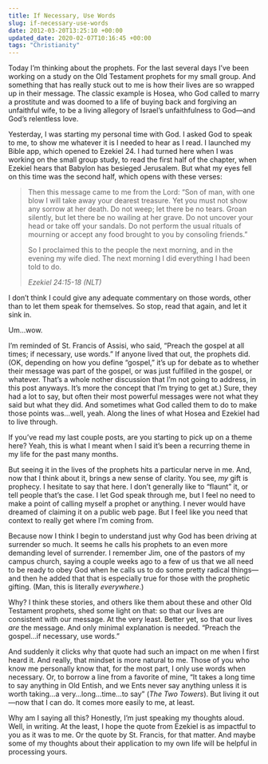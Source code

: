 ```yaml
---
title: If Necessary, Use Words
slug: if-necessary-use-words
date: 2012-03-20T13:25:10 +00:00
updated_date: 2020-02-07T10:16:45 +00:00
tags: "Christianity"
---
```


Today I’m thinking about the prophets. For the last several days I’ve been working on a study on the Old Testament prophets for my small group. And something that has really stuck out to me is how their lives are so wrapped up in their message. The classic example is Hosea, who God called to marry a prostitute and was doomed to a life of buying back and forgiving an unfaithful wife, to be a living allegory of Israel’s unfaithfulness to God—and God’s relentless love.

Yesterday, I was starting my personal time with God. I asked God to speak to me, to show me whatever it is I needed to hear as I read. I launched my Bible app, which opened to Ezekiel 24. I had turned here when I was working on the small group study, to read the first half of the chapter, when Ezekiel hears that Babylon has besieged Jerusalem. But what my eyes fell on this time was the second half, which opens with these verses:

> Then this message came to me from the Lord: “Son of man, with one blow I will take away your dearest treasure. Yet you must not show any sorrow at her death. Do not weep; let there be no tears. Groan silently, but let there be no wailing at her grave. Do not uncover your head or take off your sandals. Do not perform the usual rituals of mourning or accept any food brought to you by consoling friends.”
> 
> So I proclaimed this to the people the next morning, and in the evening my wife died. The next morning I did everything I had been told to do.
> 
> <cite>Ezekiel 24:15-18 (NLT)</cite>

I don’t think I could give any adequate commentary on those words, other than to let them speak for themselves. So stop, read that again, and let it sink in.

Um…wow.

I’m reminded of St. Francis of Assisi, who said, “Preach the gospel at all times; if necessary, use words.” If anyone lived that out, the prophets did. (OK, depending on how you define “gospel,” it’s up for debate as to whether their message was part of the gospel, or was just fulfilled in the gospel, or whatever. That’s a whole nother discussion that I’m not going to address, in this post anyways. It’s more the concept that I’m trying to get at.) Sure, they had a lot to say, but often their most powerful messages were not what they said but what they did. And sometimes what God called them to do to make those points was…well, yeah. Along the lines of what Hosea and Ezekiel had to live through.

If you’ve read my last couple posts, are you starting to pick up on a theme here? Yeah, this is what I meant when I said it’s been a recurring theme in my life for the past many months.

But seeing it in the lives of the prophets hits a particular nerve in me. And, now that I think about it, brings a new sense of clarity. You see, *my* gift is prophecy. I hesitate to say that here. I don’t generally like to “flaunt” it, or tell people that’s the case. I let God speak through me, but I feel no need to make a point of calling myself a prophet or anything. I never would have dreamed of claiming it on a public web page. But I feel like you need that context to really get where I’m coming from.

Because now I think I begin to understand just why God has been driving at surrender so much. It seems he calls his prophets to an even more demanding level of surrender. I remember Jim, one of the pastors of my campus church, saying a couple weeks ago to a few of us that we all need to be ready to obey God when he calls us to do some pretty radical things—and then he added that that is especially true for those with the prophetic gifting. (Man, this is literally *everywhere*.)

Why? I think these stories, and others like them about these and other Old Testament prophets, shed some light on that: so that our lives are consistent with our message. At the very least. Better yet, so that our lives *are* the message. And only minimal explanation is needed. “Preach the gospel…if necessary, use words.”

And suddenly it clicks why that quote had such an impact on me when I first heard it. And really, that mindset is more natural to me. Those of you who know me personally know that, for the most part, I only use words when necessary. Or, to borrow a line from a favorite of mine, “It takes a long time to say anything in Old Entish, and we Ents never say anything unless it is worth taking…a very…long…time…to say” (*The Two Towers*). But living it out—now that I can do. It comes more easily to me, at least.

Why am I saying all this? Honestly, I’m just speaking my thoughts aloud. Well, in writing. At the least, I hope the quote from Ezekiel is as impactful to you as it was to me. Or the quote by St. Francis, for that matter. And maybe some of my thoughts about their application to my own life will be helpful in processing yours.
